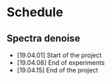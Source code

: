 # Schedule

## Spectra denoise

- [19.04.01] Start of the project
- [19.04.08] End of experiments
- [19.04.15] End of the project